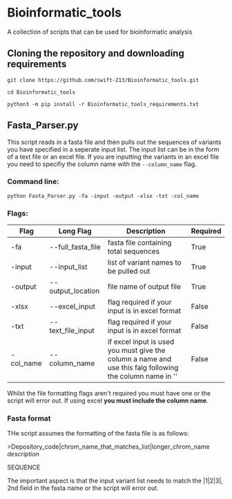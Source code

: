 # Bioinformatic_tools
A collection of scripts that can be used for bioinformatic analysis

## Cloning the repository and downloading requirements
```
git clone https://github.com/swift-213/Bioinformatic_tools.git

cd Bioinformatic_tools

python3 -m pip install -r Bioinformatic_tools_requirements.txt
```
## Fasta_Parser.py
This script reads in a fasta file and then pulls out the sequences of variants you have specified in a seperate input list. 
The input list can be in the form of a text file or an excel file. If you are inputting the variants in an excel file you need to specifiy the column name with the `--column_name` flag.

### Command line:
```
python Fasta_Parser.py -fa -input -output -xlsx -txt -col_name
```
### Flags:
| Flag | Long Flag | Description | Required |
|-|-|-|-|
| -fa | --full_fasta_file | fasta file containing total sequences | True |
| -input | --input_list | list of variant names to be pulled out | True |
| -output | --output_location | file name of output file | True |
| -xlsx | --excel_input | flag required if your input is in excel format | False |
| -txt | --text_file_input | flag required if your input is in excel format | False |
| -col_name | --column_name | if excel input is used you must give the column a name and use this falg following the column name in '' | False |

Whilst the file formatting flags aren't required you must have one or the script will error out. If using excel **you must include the column name**. 

### Fasta format
THe script assumes the formatting of the fasta file is as follows:

\>Depository_code|chrom_name_that_matches_list|longer_chrom_name *description* 


SEQUENCE

The important aspect is that the input variant list needs to match the |1|2|3|, 2nd field in the fasta name or the script will error out. 
